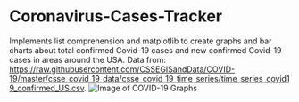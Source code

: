 # Coronavirus-Cases-Tracker
Implements list comprehension and matplotlib to create graphs and bar charts about total confirmed Covid-19 cases and new confirmed Covid-19 cases in areas around the USA. Data from: https://raw.githubusercontent.com/CSSEGISandData/COVID-19/master/csse_covid_19_data/csse_covid_19_time_series/time_series_covid19_confirmed_US.csv.
![Image of COVID-19 Graphs](CoronavirusGraphsTracker.jpg)
